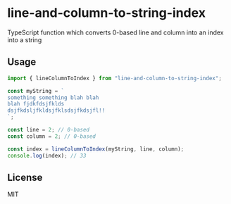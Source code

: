 # line-and-column-to-string-index

TypeScript function which converts 0-based line and column into an index into a string

## Usage

```ts
import { lineColumnToIndex } from "line-and-column-to-string-index";

const myString = `
something something blah blah
blah fjdkfdsjfklds
dsjfkdsljfkldsjfklsdsjfkdsjfl!!
`;

const line = 2; // 0-based
const column = 2; // 0-based

const index = lineColumnToIndex(myString, line, column);
console.log(index); // 33
```

## License

MIT
